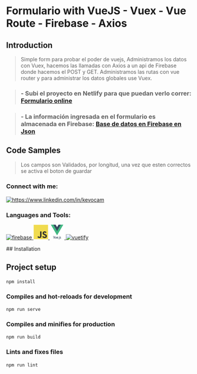 # Formulario with VueJS - Vuex - Vue Route - Firebase - Axios</h1>

## Introduction

>Simple form para probar el poder de vuejs, Administramos los datos con Vuex, hacemos las llamadas con Axios a un api de Firebase donde hacemos el POST y GET.
Administramos las rutas con vue router y para administrar los datos globales use Vuex. 

> ### - Subi el proyecto en Netlify para que puedan verlo correr: [Formulario online](https://formulariovuetify.netlify.app)

>### - La información ingresada en el formulario es almacenada en Firebase: [Base de datos en Firebase en Json](https://form-vuejs-default-rtdb.firebaseio.com/persons.json)


## Code Samples

> Los campos son Validados, por longitud, una vez que esten correctos se activa el boton de guardar
>




<h3 align="left">Connect with me:</h3>
<p align="left">
<a href="https://linkedin.com/in/https://www.linkedin.com/in/kevocam" target="blank"><img align="center" src="https://raw.githubusercontent.com/rahuldkjain/github-profile-readme-generator/master/src/images/icons/Social/linked-in-alt.svg" alt="https://www.linkedin.com/in/kevocam" height="30" width="40" /></a>
</p>

<h3 align="left">Languages and Tools:</h3>
<p align="left"> <a href="https://firebase.google.com/" target="_blank"> <img src="https://www.vectorlogo.zone/logos/firebase/firebase-icon.svg" alt="firebase" width="40" height="40"/> </a> <a href="https://developer.mozilla.org/en-US/docs/Web/JavaScript" target="_blank"> <img src="https://raw.githubusercontent.com/devicons/devicon/master/icons/javascript/javascript-original.svg" alt="javascript" width="40" height="40"/> </a> <a href="https://vuejs.org/" target="_blank"> <img src="https://raw.githubusercontent.com/devicons/devicon/master/icons/vuejs/vuejs-original-wordmark.svg" alt="vuejs" width="40" height="40"/> </a> <a href="https://vuetifyjs.com/en/" target="_blank"> <img src="https://bestofjs.org/logos/vuetify.svg" alt="vuetify" width="40" height="40"/> </a> </p>
## Installation


## Project setup
```
npm install
```

### Compiles and hot-reloads for development
```
npm run serve
```

### Compiles and minifies for production
```
npm run build
```

### Lints and fixes files
```
npm run lint




